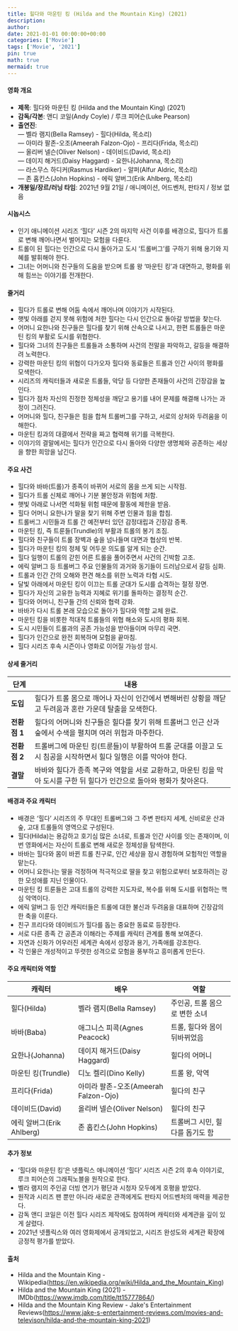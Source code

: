 ```yaml
---
title: 힐다와 마운틴 킹 (Hilda and the Mountain King) (2021)
description: 
author: 
date: 2021-01-01 00:00:00+00:00
categories: ['Movie']
tags: ['Movie', '2021']
pin: true
math: true
mermaid: true
---
```

#### 영화 개요

- **제목**: 힐다와 마운틴 킹 (Hilda and the Mountain King) (2021)  
- **감독/각본**: 앤디 코일(Andy Coyle) / 루크 피어슨(Luke Pearson)  
- **출연진**:  
  — 벨라 램지(Bella Ramsey) - 힐다(Hilda, 목소리)  
  — 아미라 팔존-오조(Ameerah Falzon-Ojo) - 프리다(Frida, 목소리)  
  — 올리버 넬슨(Oliver Nelson) - 데이비드(David, 목소리)  
  — 데이지 해거드(Daisy Haggard) - 요한나(Johanna, 목소리)  
  — 라스무스 하디커(Rasmus Hardiker) - 알퍼(Alfur Aldric, 목소리)  
  — 존 홉킨스(John Hopkins) - 에릭 알버그(Erik Ahlberg, 목소리)  
- **개봉일/장르/러닝 타임**: 2021년 9월 21일 / 애니메이션, 어드벤처, 판타지 / 정보 없음  

#### 시놉시스

- 인기 애니메이션 시리즈 ‘힐다’ 시즌 2의 마지막 사건 이후를 배경으로, 힐다가 트롤로 변해 깨어나면서 벌어지는 모험을 다룬다.  
- 트롤이 된 힐다는 인간으로 다시 돌아가고 도시 ‘트롤버그’를 구하기 위해 용기와 지혜를 발휘해야 한다.  
- 그녀는 어머니와 친구들의 도움을 받으며 트롤 왕 ‘마운틴 킹’과 대면하고, 평화를 위해 힘쓰는 이야기를 전개한다.  

#### 줄거리

- 힐다가 트롤로 변해 어둠 속에서 깨어나며 이야기가 시작된다.  
- 햇빛 아래를 걷지 못해 위험에 처한 힐다는 다시 인간으로 돌아갈 방법을 찾는다.  
- 어머니 요한나와 친구들은 힐다를 찾기 위해 산속으로 나서고, 한편 트롤들은 마운틴 킹의 부활로 도시를 위협한다.  
- 힐다와 그녀의 친구들은 트롤들과 소통하며 사건의 전말을 파악하고, 갈등을 해결하려 노력한다.  
- 강력한 마운틴 킹의 위협이 다가오자 힐다와 동료들은 트롤과 인간 사이의 평화를 모색한다.  
- 시리즈의 캐릭터들과 새로운 트롤들, 악당 등 다양한 존재들이 사건의 긴장감을 높인다.  
- 힐다가 점차 자신의 진정한 정체성을 깨닫고 용기를 내어 문제를 해결해 나가는 과정이 그려진다.  
- 어머니와 힐다, 친구들은 힘을 합쳐 트롤버그를 구하고, 서로의 상처와 두려움을 이해한다.  
- 마운틴 킹과의 대결에서 전략을 짜고 협력해 위기를 극복한다.  
- 이야기의 결말에서는 힐다가 인간으로 다시 돌아와 다양한 생명체와 공존하는 세상을 향한 희망을 남긴다.  

#### 주요 사건

- 힐다와 바바(트롤)가 종족이 바뀌어 서로의 몸을 쓰게 되는 시작점.  
- 힐다가 트롤 신체로 깨어나 기분 불안정과 위험에 처함.  
- 햇빛 아래로 나서면 석화될 위험 때문에 활동에 제한을 받음.  
- 힐다 어머니 요한나가 딸을 찾기 위해 주변 인물과 힘을 합침.  
- 트롤버그 시민들과 트롤 간 예전부터 있던 감정대립과 긴장감 증폭.  
- 마운틴 킹, 즉 트룬들(Trundle)의 부활과 트롤의 봉기 조짐.  
- 힐다와 친구들이 트롤 장벽과 숲을 넘나들며 대면과 협상의 반복.  
- 힐다가 마운틴 킹의 정체 및 어두운 의도를 알게 되는 순간.  
- 힐다 일행이 트롤의 갇힌 어른 트롤을 풀어주면서 사건의 긴박함 고조.  
- 에릭 알버그 등 트롤버그 주요 인물들의 과거와 동기들이 드러남으로서 갈등 심화.  
- 트롤과 인간 간의 오해와 편견 해소를 위한 노력과 타협 시도.  
- 달빛 아래에서 마운틴 킹이 이끄는 트롤 군대가 도시를 습격하는 절정 장면.  
- 힐다가 자신의 고유한 능력과 지혜로 위기를 돌파하는 결정적 순간.  
- 힐다와 어머니, 친구들 간의 신뢰와 협력 강화.  
- 바바가 다시 트롤 본래 모습으로 돌아가 힐다와 역할 교체 완료.  
- 마운틴 킹을 비롯한 적대적 트롤들의 위협 해소와 도시의 평화 회복.  
- 도시 시민들이 트롤과의 공존 가능성을 받아들이며 마무리 국면.  
- 힐다가 인간으로 완전 회복하며 모험을 끝마침.  
- 힐다 시리즈 후속 시즌이나 영화로 이어질 가능성 암시.  

#### 상세 줄거리

| **단계** | **내용** |
|----------|----------|
| **도입** | 힐다가 트롤 몸으로 깨어나 자신이 인간에서 변해버린 상황을 깨닫고 두려움과 혼란 가운데 탈출을 모색한다. |
| **전환점 1** | 힐다의 어머니와 친구들은 힐다를 찾기 위해 트롤버그 인근 산과 숲에서 수색을 펼치며 여러 위험과 마주한다. |
| **전환점 2** | 트롤버그에 마운틴 킹(트룬들)이 부활하여 트롤 군대를 이끌고 도시 침공을 시작하면서 힐다 일행은 이를 막아야 한다. |
| **결말** | 바바와 힐다가 종족 복구와 역할을 서로 교환하고, 마운틴 킹을 막아 도시를 구한 뒤 힐다가 인간으로 돌아와 평화가 찾아온다. |

#### 배경과 주요 캐릭터

- 배경은 ‘힐다’ 시리즈의 주 무대인 트롤버그와 그 주변 판타지 세계, 신비로운 산과 숲, 고대 트롤들의 영역으로 구성된다.  
- 힐다(Hilda)는 용감하고 호기심 많은 소녀로, 트롤과 인간 사이를 잇는 존재이며, 이번 영화에서는 자신이 트롤로 변해 새로운 정체성을 탐색한다.  
- 바바는 힐다와 몸이 바뀐 트롤 친구로, 인간 세상을 잠시 경험하며 모험적인 역할을 맡는다.  
- 어머니 요한나는 딸을 걱정하며 적극적으로 딸을 찾고 위험으로부터 보호하려는 강한 모성애를 지닌 인물이다.  
- 마운틴 킹 트룬들은 고대 트롤의 강력한 지도자로, 복수를 위해 도시를 위협하는 핵심 악역이다.  
- 에릭 알버그 등 인간 캐릭터들은 트롤에 대한 불신과 두려움을 대표하며 긴장감의 한 축을 이룬다.  
- 친구 프리다와 데이비드가 힐다를 돕는 중요한 동료로 등장한다.  
- 서로 다른 종족 간 공존과 이해라는 주제를 캐릭터 관계를 통해 보여준다.  
- 자연과 신화가 어우러진 세계관 속에서 성장과 용기, 가족애를 강조한다.  
- 각 인물은 개성적이고 뚜렷한 성격으로 모험을 풍부하고 흥미롭게 만든다.  

#### 주요 캐릭터와 역할

| **캐릭터** | **배우** | **역할** |
|------------|----------|----------|
| 힐다(Hilda) | 벨라 램지(Bella Ramsey) | 주인공, 트롤 몸으로 변한 소녀 |
| 바바(Baba) | 애그니스 피콕(Agnes Peacock) | 트롤, 힐다와 몸이 뒤바뀌었음 |
| 요한나(Johanna) | 데이지 해거드(Daisy Haggard) | 힐다의 어머니 |
| 마운틴 킹(Trundle) | 디노 켈리(Dino Kelly) | 트롤 왕, 악역 |
| 프리다(Frida) | 아미라 팔존-오조(Ameerah Falzon-Ojo) | 힐다의 친구 |
| 데이비드(David) | 올리버 넬슨(Oliver Nelson) | 힐다의 친구 |
| 에릭 알버그(Erik Ahlberg) | 존 홉킨스(John Hopkins) | 트롤버그 시민, 힐다를 돕기도 함 |

#### 추가 정보

- ‘힐다와 마운틴 킹’은 넷플릭스 애니메이션 ‘힐다’ 시리즈 시즌 2의 후속 이야기로, 루크 피어슨의 그래픽노블을 원작으로 한다.  
- 벨라 램지의 주인공 더빙 연기가 평단과 시청자 모두에게 호평을 받았다.  
- 원작과 시리즈 팬 뿐만 아니라 새로운 관객에게도 판타지 어드벤처의 매력을 제공한다.  
- 감독 앤디 코일은 이전 힐다 시리즈 제작에도 참여하며 캐릭터와 세계관을 깊이 있게 살렸다.  
- 2021년 넷플릭스와 여러 영화제에서 공개되었고, 시리즈 완성도와 세계관 확장에 긍정적 평가를 받았다.  

#### 출처

- Hilda and the Mountain King - Wikipedia(https://en.wikipedia.org/wiki/Hilda_and_the_Mountain_King)  
- Hilda and the Mountain King (2021) - IMDb(https://www.imdb.com/title/tt15777864/)  
- Hilda and the Mountain King Review - Jake's Entertainment Reviews(https://www.jake-s-entertainment-reviews.com/movies-and-televison/hilda-and-the-mountain-king-2021)

